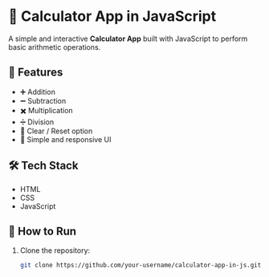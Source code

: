 # 🔢 Calculator App in JavaScript  

A simple and interactive **Calculator App** built with JavaScript to perform basic arithmetic operations.  

## 🚀 Features  
- ➕ Addition  
- ➖ Subtraction  
- ✖️ Multiplication  
- ➗ Division  
- 🧹 Clear / Reset option  
- 🎨 Simple and responsive UI  

## 🛠 Tech Stack  
- HTML  
- CSS  
- JavaScript  

## 📂 How to Run  
1. Clone the repository:  
   ```bash
   git clone https://github.com/your-username/calculator-app-in-js.git
